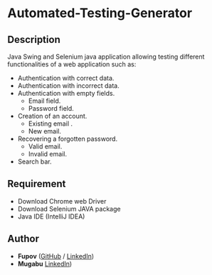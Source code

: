 # Automated-Testing-Generator

## Description

Java Swing and Selenium java application allowing testing different functionalities of a web application such as:

  - Authentication with correct data.
  - Authentication with incorrect data.
  - Authentication with empty fields.
      - Email field.
      - Password field.
  - Creation of an account.
      - Existing email .
      - New email.
  - Recovering a forgotten password.
      - Valid email.
      - Invalid email.
  - Search bar.
## Requirement

- Download Chrome web Driver
- Download Selenium JAVA package
- Java IDE (IntelliJ IDEA)

## Author
* **Fupov** ([GitHub](https://github.com/Fupov/) / [LinkedIn](https://www.linkedin.com/in/tchich-aymane/))
* **Mugabu** [LinkedIn](https://www.linkedin.com/in/yassine-kifane-a124471ab/))
